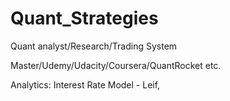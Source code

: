 # Quant_Strategies
Quant analyst/Research/Trading System

Master/Udemy/Udacity/Coursera/QuantRocket etc.

Analytics: 
Interest Rate Model - Leif, 